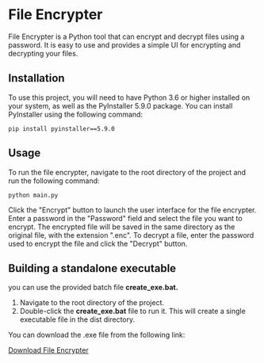 # File Encrypter
File Encrypter is a Python tool that can encrypt and decrypt files using a password. It is easy to use and provides a simple UI for encrypting and decrypting your files.

## Installation
To use this project, you will need to have Python 3.6 or higher installed on your system, as well as the PyInstaller 5.9.0 package. You can install PyInstaller using the following command:


`pip install pyinstaller==5.9.0`
## Usage
To run the file encrypter, navigate to the root directory of the project and run the following command:

`python main.py`

Click the "Encrypt" button to launch the user interface for the file encrypter. Enter a password in the "Password" field and select the file you want to encrypt. The encrypted file will be saved in the same directory as the original file, with the extension ".enc". To decrypt a file, enter the password used to encrypt the file and click the "Decrypt" button.

## Building a standalone executable

you can use the provided batch file **create_exe.bat.**

1. Navigate to the root directory of the project.
2. Double-click the **create_exe.bat** file to run it. This will create a single executable file in the dist directory.

You can download the .exe file from the following link:

[Download File Encrypter](https://github.com/KaViShKa99/file-encrypter/blob/main/dist/KaviyaEncrypter.exe "Download File Encrypter")

